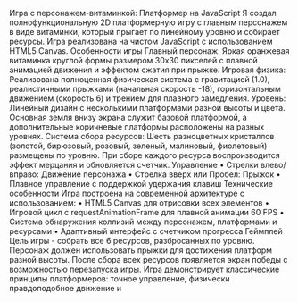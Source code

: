 Игра с персонажем-витаминкой: Платформер на JavaScript
Я создал полнофункциональную 2D платформерную игру с главным персонажем в виде витаминки, который прыгает по линейному уровню и собирает ресурсы. 
Игра реализована на чистом JavaScript с использованием HTML5 Canvas.
Особенности игры
Главный персонаж: 
Яркая оранжевая витаминка круглой формы размером 30x30 пикселей с плавной анимацией движения и эффектом сжатия при прыжке.
Игровая физика: 
Реализована полноценная физическая система с гравитацией (1.0), реалистичными прыжками (начальная скорость -18), горизонтальным движением (скорость 6) и трением для плавного замедления.
Уровень:
Линейный дизайн с несколькими платформами разной высоты и цвета. Основная земля внизу экрана служит базовой платформой, а дополнительные коричневые платформы расположены на разных уровнях.
Система сбора ресурсов: 
Шесть разноцветных кристаллов (золотой, бирюзовый, розовый, зеленый, малиновый, фиолетовый) размещены по уровню. 
При сборе каждого ресурса воспроизводится эффект мерцания и обновляется счетчик.
Управление
	•	Стрелки влево/вправо: Движение персонажа
	•	Стрелка вверх или Пробел: Прыжок
	•	Плавное управление с поддержкой удержания клавиш
Технические особенности
Игра построена на современной архитектуре с использованием:
	•	HTML5 Canvas для отрисовки всех элементов
	•	Игровой цикл с requestAnimationFrame для плавной анимации 60 FPS
	•	Система обнаружения коллизий между персонажем, платформами и ресурсами
	•	Адаптивный интерфейс с счетчиком прогресса
Геймплей
Цель игры - собрать все 6 ресурсов, разбросанных по уровню. Персонаж должен использовать прыжки для достижения платформ разной высоты. После сбора всех ресурсов появляется экран победы с возможностью перезапуска игры.
Игра демонстрирует классические принципы платформеров: точное управление, физически правдоподобное движение и 
